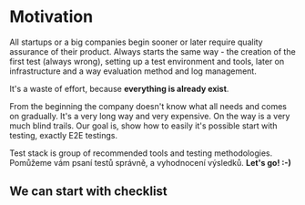 # Motivation

All startups or a big companies begin sooner or later require quality assurance of their product. Always starts the same way - the creation of the first test (always wrong), setting up a test environment and tools, later on infrastructure and a way evaluation method and log management.

It's a waste of effort, because **everything is already exist**.

From the beginning the company doesn't know what all needs and comes on gradually. It's a very long way and very expensive. On the way is a very much blind trails.
Our goal is, show how to easily it's possible start with testing, exactly E2E testings.

Test stack is group of recommended tools and testing methodologies. Pomůžeme vám psaní testů správně, a vyhodnocení výsledků. **Let's go! :-)**

## We can start with checklist


